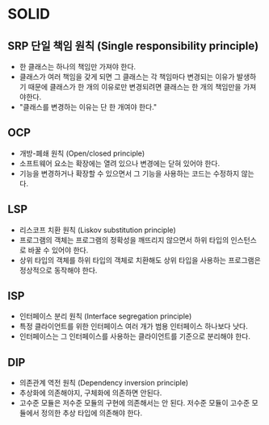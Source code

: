 # SOLID

## SRP 단일 책임 원칙 (Single responsibility principle)
- 한 클래스는 하나의 책임만 가져야 한다.
- 클래스가 여러 책임을 갖게 되면 그 클래스는 각 책임마다 변경되는 이유가 발생하기 때문에 클래스가 한 개의 이유로만 변경되려면 클래스는 한 개의 책임만을 가져야한다.
- "클래스를 변경하는 이유는 단 한 개여야 한다."

## OCP	
- 개방-폐쇄 원칙 (Open/closed principle)
- 소프트웨어 요소는 확장에는 열려 있으나 변경에는 닫혀 있어야 한다.
- 기능을 변경하거나 확장할 수 있으면서 그 기능을 사용하는 코드는 수정하지 않는다.

## LSP	
- 리스코프 치환 원칙 (Liskov substitution principle)
- 프로그램의 객체는 프로그램의 정확성을 깨뜨리지 않으면서 하위 타입의 인스턴스로 바꿀 수 있어야 한다.
- 상위 타입의 객체를 하위 타입의 객체로 치환해도 상위 타입을 사용하는 프로그램은 정상적으로 동작해야 한다.

## ISP	
- 인터페이스 분리 원칙 (Interface segregation principle)
- 특정 클라이언트를 위한 인터페이스 여러 개가 범용 인터페이스 하나보다 낫다.
- 인터페이스는 그 인터페이스를 사용하는 클라이언트를 기준으로 분리해야 한다.

## DIP	
- 의존관계 역전 원칙 (Dependency inversion principle)
- 추상화에 의존해야지, 구체화에 의존하면 안된다.
- 고수준 모듈은 저수준 모듈의 구현에 의존해서는 안 된다. 저수준 모듈이 고수준 모듈에서 정의한 추상 타입에 의존해야 한다.